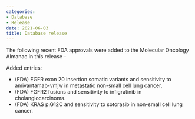 ```yaml
---
categories: 
- Database
- Release
date: 2021-06-03
title: Database release
---
```

The following recent FDA approvals were added to the Molecular Oncology Almanac in this release -

Added entries:
- (FDA) EGFR exon 20 insertion somatic variants and sensitivity to amivantamab-vmjw in metastatic non-small cell lung cancer.
- (FDA) FGFR2 fusions and sensitivity to infigratinib in cholangiocarcinoma.
- (FDA) KRAS p.G12C and sensitivity to sotorasib in non-small cell lung cancer.

